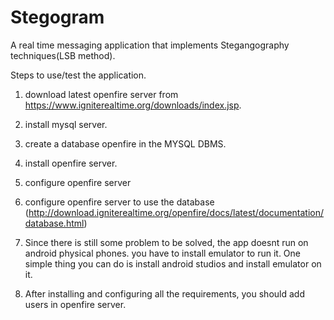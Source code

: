 # Stegogram
A real time messaging application that implements Stegangography techniques(LSB method).

Steps to use/test the application.
1. download latest openfire server from https://www.igniterealtime.org/downloads/index.jsp.
2. install mysql server.
3. create a database openfire in the MYSQL DBMS.
4. install openfire server.
5. configure openfire server
6. configure openfire server to use the database (http://download.igniterealtime.org/openfire/docs/latest/documentation/database.html)
7. Since there is still some problem to be solved, the app doesnt run on android physical phones. you have to install emulator to run it.
One simple thing you can do is install android studios and install emulator on it.

8. After installing and configuring all the requirements, you should add users in openfire server.
